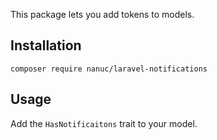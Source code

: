 This package lets you add tokens to models.

## Installation
`composer require nanuc/laravel-notifications`

## Usage
Add the `HasNotificaitons` trait to your model.
